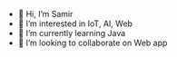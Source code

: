 - 👋 Hi, I’m Samir
- 👀 I’m interested in IoT, AI, Web
- 🌱 I’m currently learning Java
- 💞️ I’m looking to collaborate on Web app

<!---
samiscold/samiscold is a ✨ special ✨ repository because its `README.md` (this file) appears on your GitHub profile.
You can click the Preview link to take a look at your changes.
--->
